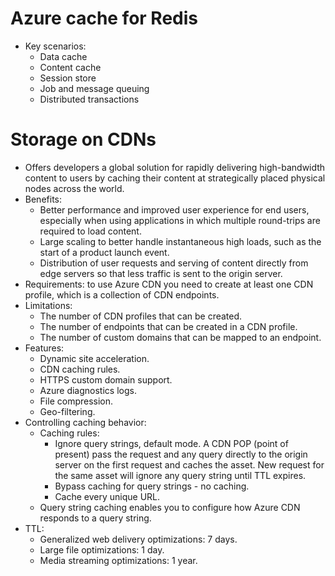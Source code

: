 # Azure cache for Redis
- Key scenarios:
	- Data cache
	- Content cache
	- Session store
	- Job and message queuing
	- Distributed transactions
# Storage on CDNs
- Offers developers a global solution for rapidly delivering high-bandwidth content to users by caching their content at strategically placed physical nodes across the world.
- Benefits:
	- Better performance and improved user experience for end users, especially when using applications in which multiple round-trips are required to load content.
	- Large scaling to better handle instantaneous high loads, such as the start of a product launch event.
	- Distribution of user requests and serving of content directly from edge servers so that less traffic is sent to the origin server.
- Requirements: to use Azure CDN you need to create at least one CDN profile, which is a collection of CDN endpoints.
- Limitations:
	- The number of CDN profiles that can be created.
	- The number of endpoints that can be created in a CDN profile.
	- The number of custom domains that can be mapped to an endpoint.
- Features:
	- Dynamic site acceleration.
	- CDN caching rules.
	- HTTPS custom domain support.
	- Azure diagnostics logs.
	- File compression.
	- Geo-filtering.
- Controlling caching behavior:
	- Caching rules:
		- Ignore query strings, default mode. A CDN POP (point of present) pass the request and any query directly to the origin server on the first request and caches the asset. New request for the same asset will ignore any query string until TTL expires.
		- Bypass caching for query strings - no caching.
		- Cache every unique URL.
	- Query string caching enables you to configure how Azure CDN responds to a query string.
- TTL:
	- Generalized web delivery optimizations: 7 days.
	- Large file optimizations: 1 day.
	- Media streaming optimizations: 1 year.